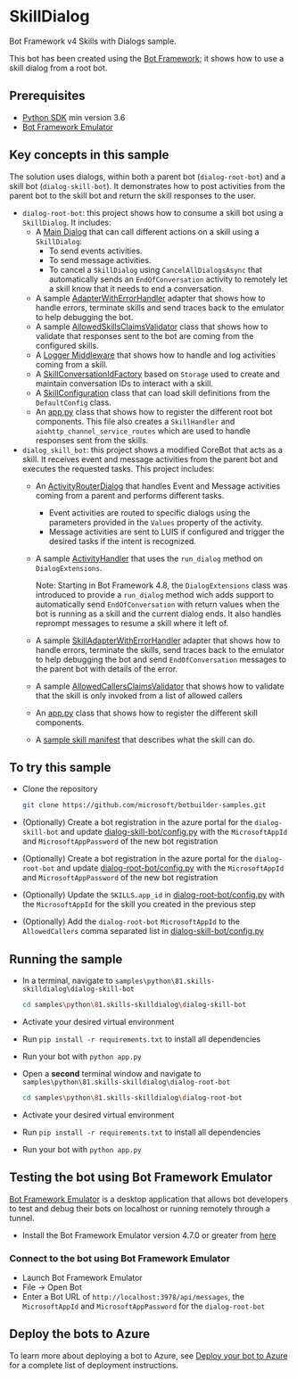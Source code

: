 # SkillDialog

Bot Framework v4 Skills with Dialogs sample.

This bot has been created using the [Bot Framework](https://dev.botframework.com); it shows how to use a skill dialog from a root bot.

## Prerequisites

- [Python SDK](https://www.python.org/downloads/) min version 3.6
- [Bot Framework Emulator](https://github.com/microsoft/botframework-emulator)

## Key concepts in this sample

The solution uses dialogs, within both a parent bot (`dialog-root-bot`) and a skill bot (`dialog-skill-bot`).
It demonstrates how to post activities from the parent bot to the skill bot and return the skill responses to the user.

- `dialog-root-bot`: this project shows how to consume a skill bot using a `SkillDialog`. It includes:
  - A [Main Dialog](dialog-root-bot/dialogs/main_dialog.py) that can call different actions on a skill using a `SkillDialog`:
    - To send events activities.
    - To send message activities.
    - To cancel a `SkillDialog` using `CancelAllDialogsAsync` that automatically sends an `EndOfConversation` activity to remotely let a skill know that it needs to end a conversation.
  - A sample [AdapterWithErrorHandler](dialog-root-bot/adapter_with_error_handler.py) adapter that shows how to handle errors, terminate skills and send traces back to the emulator to help debugging the bot.
  - A sample [AllowedSkillsClaimsValidator](dialog-root-bot/authentication/allowed_skills_claims_validator.py) class that shows how to validate that responses sent to the bot are coming from the configured skills.
  - A [Logger Middleware](dialog-root-bot/middleware/logger_middleware.py) that shows how to handle and log activities coming from a skill.
  - A [SkillConversationIdFactory](dialog-root-bot/skill_conversation_id_factory.py) based on `Storage` used to create and maintain conversation IDs to interact with a skill.
  - A [SkillConfiguration](dialog-root-bot/config.py) class that can load skill definitions from the `DefaultConfig` class.
  - An [app.py](dialog-root-bot/app.py) class that shows how to register the different root bot components. This file also creates a `SkillHandler` and `aiohttp_channel_service_routes` which are used to handle responses sent from the skills.
- `dialog_skill_bot`: this project shows a modified CoreBot that acts as a skill. It receives event and message activities from the parent bot and executes the requested tasks. This project includes:
  - An [ActivityRouterDialog](dialog-skill-bot/dialogs/activity_router_dialog.py) that handles Event and Message activities coming from a parent and performs different tasks.
    - Event activities are routed to specific dialogs using the parameters provided in the `Values` property of the activity.
    - Message activities are sent to LUIS if configured and trigger the desired tasks if the intent is recognized.
  - A sample [ActivityHandler](dialog-skill-bot/bots/skill_bot.py) that uses the `run_dialog` method on `DialogExtensions`.

    Note: Starting in Bot Framework 4.8, the `DialogExtensions` class was introduced to provide a `run_dialog` method wich adds support to automatically send `EndOfConversation` with return values when the bot is running as a skill and the current dialog ends. It also handles reprompt messages to resume a skill where it left of.
  - A sample [SkillAdapterWithErrorHandler](dialog-skill-bot/skill_adapter_with_error_handler.py) adapter that shows how to handle errors, terminate the skills, send traces back to the emulator to help debugging the bot and send `EndOfConversation` messages to the parent bot with details of the error.
  - A sample [AllowedCallersClaimsValidator](dialog-skill-bot/authentication/allow_callers_claims_validation.py) that shows how to validate that the skill is only invoked from a list of allowed callers
  - An [app.py](dialog-skill-bot/app.py) class that shows how to register the different skill components.
  - A [sample skill manifest](dialog-skill-bot/wwwroot/manifest/dialogchildbot-manifest-1.0.json) that describes what the skill can do.



## To try this sample

- Clone the repository

    ```bash
    git clone https://github.com/microsoft/botbuilder-samples.git
    ```

- (Optionally) Create a bot registration in the azure portal for the `dialog-skill-bot` and update [dialog-skill-bot/config.py](dialog-skill-bot/config.py) with the `MicrosoftAppId` and `MicrosoftAppPassword` of the new bot registration
- (Optionally) Create a bot registration in the azure portal for the `dialog-root-bot` and update [dialog-root-bot/config.py](dialog-root-bot/config.py) with the `MicrosoftAppId` and `MicrosoftAppPassword` of the new bot registration
- (Optionally) Update the `SKILLS.app_id` in [dialog-root-bot/config.py](dialog-root-bot/config.py) with the `MicrosoftAppId` for the skill you created in the previous step
- (Optionally) Add the `dialog-root-bot` `MicrosoftAppId` to the `AllowedCallers` comma separated list in [dialog-skill-bot/config.py](dialog-skill-bot/config.py)

## Running the sample

- In a terminal, navigate to `samples\python\81.skills-skilldialog\dialog-skill-bot`

    ```bash
    cd samples\python\81.skills-skilldialog\dialog-skill-bot
    ```

- Activate your desired virtual environment

- Run `pip install -r requirements.txt` to install all dependencies

- Run your bot with `python app.py`

- Open a **second** terminal window and navigate to `samples\python\81.skills-skilldialog\dialog-root-bot`

    ```bash
    cd samples\python\81.skills-skilldialog\dialog-root-bot
    ```

- Activate your desired virtual environment

- Run `pip install -r requirements.txt` to install all dependencies

- Run your bot with `python app.py`


## Testing the bot using Bot Framework Emulator

[Bot Framework Emulator](https://github.com/microsoft/botframework-emulator) is a desktop application that allows bot developers to test and debug their bots on localhost or running remotely through a tunnel.

- Install the Bot Framework Emulator version 4.7.0 or greater from [here](https://github.com/Microsoft/BotFramework-Emulator/releases)

### Connect to the bot using Bot Framework Emulator

- Launch Bot Framework Emulator
- File -> Open Bot
- Enter a Bot URL of `http://localhost:3978/api/messages`, the `MicrosoftAppId` and `MicrosoftAppPassword` for the `dialog-root-bot`

## Deploy the bots to Azure

To learn more about deploying a bot to Azure, see [Deploy your bot to Azure](https://aka.ms/azuredeployment) for a complete list of deployment instructions.
